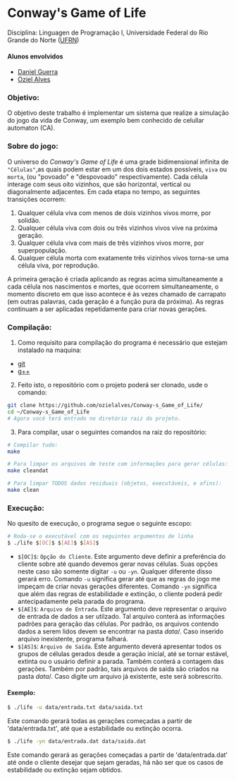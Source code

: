 # Conway's Game of Life

Disciplina: Linguagen de Programação I, Universidade Federal do Rio Grande do Norte ([UFRN](http://http://www.ufrn.br))

#### Alunos envolvidos
- [Daniel Guerra](https://github.com/Codigos-de-Guerra/)
- [Oziel Alves](https://github.com/ozielalves/)


### Objetivo:
O objetivo deste trabalho é implementar um sistema que realize a simulação do jogo da
vida de Conway, um exemplo bem conhecido de celullar automaton (CA).


### Sobre do jogo:
O universo do *Conway's Game of Life* é uma grade bidimensional infinita de `"Células"`,as quais podem estar em um dos dois estados possíveis, `viva` ou `morta`, (ou "povoado" e "despovoado" respectivamente). Cada célula interage com seus oito vizinhos, que são horizontal, vertical ou diagonalmente adjacentes. Em cada etapa no tempo, as seguintes transições ocorrem:

  1) Qualquer célula viva com menos de dois vizinhos vivos morre, por solidão.
  2) Qualquer célula viva com dois ou três vizinhos vivos vive na próxima geração.
  3) Qualquer célula viva com mais de três vizinhos vivos morre, por superpopulação.
  4) Qualquer célula morta com exatamente três vizinhos vivos torna-se uma célula viva, por reprodução.

A primeira geração é criada aplicando as regras acima simultaneamente a cada célula nos nascimentos e mortes, que ocorrem simultaneamente, o momento discreto em que isso acontece é às vezes chamado de carrapato (em outras palavras, cada geração é a função pura da próxima). As regras continuam a ser aplicadas repetidamente para criar novas gerações.


### Compilação:
1) Como requisito para compilação do programa é necessário que estejam instalado na maquina:

+ [git](https://git-scm.com/book/en/v2/Getting-Started-Installing-Git)
+ [g++](https://askubuntu.com/questions/348654/how-to-install-g-compiler)

2) Feito isto, o repositório com o projeto poderá ser clonado, usde o comando:
```bash
git clone https://github.com/ozielalves/Conway-s_Game_of_Life/
cd ~/Conway-s_Game_of_Life
# Agora você terá entrado no diretório raiz do projeto.
```
3) Para compilar, usar o seguintes comandos na raiz do repositório:
```bash
# Compilar tudo:
make

# Para limpar os arquivos de teste com informações para gerar células:
make cleandat

# Para limpar TODOS dados residuais (objetos, executáveis, e afins):
make clean
```

### Execução:
No quesito de execução, o programa segue o seguinte escopo:
```bash
# Roda-se o executável com os seguintes argumentos de linha
$ ./life $[OC]$ $[AE]$ $[AS]$
```
- `$[OC]$`: ``Opção do Cliente``.  Este argumento deve definir a preferência do cliente sobre até quando devemos gerar novas células. Suas opções neste caso são somente digitar ```-u``` ou ```-yn```. Qualquer diferente disso gerará erro. Comando ```-u``` significa gerar até que as regras do jogo me impeçam de criar novas gerações diferentes. Comando ```-yn``` significa que além das regras de estabilidade e extinção, o cliente poderá pedir antecipadamente pela parada do programa.
- `$[AE]$`: ``Arquivo de Entrada``. Este argumento deve representar o arquivo de entrada de dados a ser utilzado. Tal arquivo conterá as informações padrões para geração das células. Por padrão, os arquivos contendo dados a serem lidos devem se encontrar na pasta $data/$. Caso inserido arquivo inexistente, programa falhará.
- `$[AS]$`: ``Arquivo de Saída``. Este argumento deverá apresentar todos os grupos de células gerados desde a geração inicial, até se tornar estável, extinta ou o usuário definir a parada. Também conterá a contagem das gerações. Também por padrão, tais arquivos de saída são criados na pasta $data/$. Caso digite um arquivo já existente, este será sobrescrito.

#### Exemplo:
```bash
$ ./life -u data/entrada.txt data/saida.txt
```
Este comando gerará todas as gerações começadas a partir de 'data/entrada.txt', até que a estabilidade ou extinção ocorra.

```bash
$ ./life -yn data/entrada.dat data/saida.dat
```

Este comando gerará as gerações começadas a partir de 'data/entrada.dat' até onde o cliente desejar que sejam geradas, há não ser que os casos de estabilidade ou extinção sejam obtidos.

